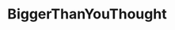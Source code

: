 ---
title: BiggerThanYouThought
crosslinks:
- livven
- youtubefactsbot
- NSFW_GIF
- SmallerThanYouThought
- AlyssaAtNightFans
- botwatch
- ghostnipples
- whynotasource
- LucieWildeIsRetarded
- MassdropBot
- AsBigAsYouThought
- u_imguralbumbot
- homegrowntits
- SluttyStrangers
- TittyDrop
- gonewild
- badwomensanatomy
- tmsbmeta
- gatekeeping
- Malmalloy
---